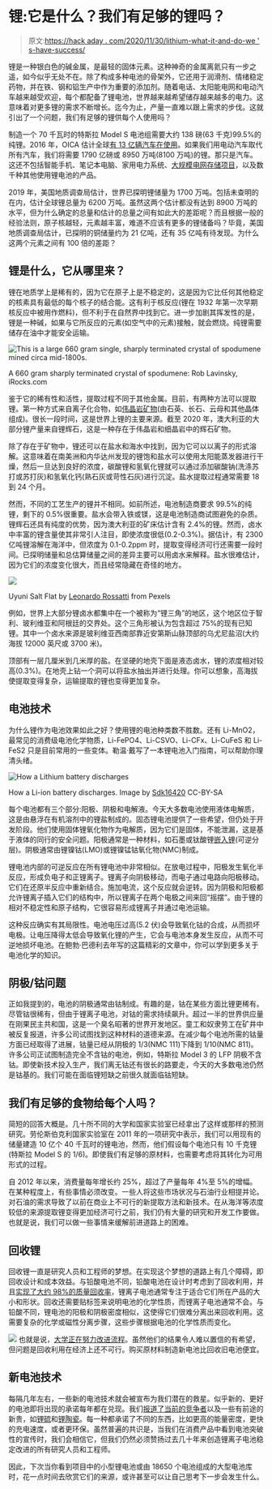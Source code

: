 # 锂:它是什么？我们有足够的锂吗？

> 原文:[https://hack aday . com/2020/11/30/lithium-what-it-and-do-we ' s-have-success/](https://hackaday.com/2020/11/30/lithium-what-is-it-and-do-we-have-enough/)

锂是一种银白色的碱金属，是最轻的固体元素。这种神奇的金属离氦只有一步之遥，如今似乎无处不在。除了构成多种电池的骨架外，它还用于润滑剂、情绪稳定药物，并在铁、钢和铝生产中作为重要的添加剂。随着电话、太阳能电网和电动汽车越来越受欢迎，每个都配备了锂电池，世界越来越希望储存越来越多的电力。这意味着对更多锂的需求不断增长。迄今为止，产量一直难以跟上需求的步伐。这就引出了一个问题，我们有足够的锂供每个人使用吗？

制造一个 70 千瓦时的特斯拉 Model S 电池组需要大约 138 磅(63 千克)99.5%的纯锂。2016 年，OICA 估计全球[有 13 亿辆汽车在使用](http://www.oica.net/wp-content/uploads//Total_in-use-All-Vehicles.pdf)。如果我们用电动汽车取代所有汽车，我们将需要 1790 亿磅或 8950 万吨(8100 万吨)的锂。那只是汽车。这还不包括智能手机、笔记本电脑、家用电力系统、[大规模电网存储项目](https://hackaday.com/2019/12/16/the-hornsdale-power-reserve-and-what-it-means-for-grid-battery-storage/)，以及数千种其他使用锂电池的产品。

2019 年，美国地质调查局估计，世界已探明锂储量为 1700 万吨。包括未查明的在内，估计全球锂总量为 6200 万吨。虽然这两个估计都没有达到 8900 万吨的水平，但为什么确定的总量和估计的总量之间有如此大的差距呢？而且根据一般的经验法则，原子核越轻，元素越丰富，难道不应该有更多的锂储备吗？毕竟，美国地质调查局估计，已探明的铜储量约为 21 亿吨，还有 35 亿吨有待发现。为什么这两个元素之间有 100 倍的差距？

## 锂是什么，它从哪里来？

锂在地质学上是稀有的，因为它在原子上是不稳定的，这是因为它比任何其他稳定的核素具有最低的每个核子的结合能。这有利于核反应(锂在 1932 年第一次早期核反应中被用作燃料)，但不利于在自然界中找到它。进一步加剧其挥发性的是，锂是一种碱，如果与它所反应的元素(如空气中的元素)接触，就会燃烧。纯锂需要储存在油中才能安全运输。

![This is a large 660 gram single, sharply terminated crystal of spodumene mined circa mid-1800s.](../Images/a3d644cc4a8235794f143ab34b151d72.png)

A 660 gram sharply terminated crystal of spodumene: Rob Lavinsky, iRocks.com

鉴于它的稀有性和活性，提取过程不同于其他金属。目前，有两种方法可以提取锂。第一种方式来自离子化合物，如[伟晶岩矿物](https://en.wikipedia.org/wiki/Pegmatite)(由石英、长石、云母和其他晶体组成)。很长一段时间，这是世界上锂的主要来源。截至 2020 年，澳大利亚的大部分锂产量来自锂辉石，这是一种存在于伟晶岩和细晶岩中的辉石矿物。

除了存在于矿物中，锂还可以在盐水和海水中找到，因为它可以以离子的形式溶解。这意味着在南美洲和内华达州发现的锂饱和盐水可以使用太阳能蒸发器进行干燥，然后一旦达到良好的浓度，碳酸锂和氢氧化锂就可以通过添加碳酸钠(洗涤苏打或苏打灰)和氢氧化钙(熟石灰或苛性石灰)进行沉淀。盐水提取过程通常需要 18 到 24 个月。

然而，不同的工艺生产的锂并不相同。如前所述，电池制造商要求 99.5%的纯锂，剩下的 0.5%很重要。盐水会带入铁或镁，这是电池制造商试图避免的杂质。锂辉石还具有纯度的优势，因为澳大利亚的矿床估计含有 2.4%的锂。然而，卤水中丰富的锂含量使其非常引人注目，即使浓度很低(0.2-0.3%)。据估计，有 2300 亿吨锂溶解在海洋中，但浓度为 0.1-0.2ppm 时，提取变得经济可行还需要一段时间。已探明储量和总估算储量之间的差异主要可以用卤水来解释。盐水很难估计，因为它们的浓度变化很大，而且经常隐藏在奇怪的地方。

![](../Images/5b0c3edf27b5facac40f23d033d6e982.png)

Uyuni Salt Flat by [Leonardo Rossatti](https://www.pexels.com/photo/uyuni-salt-flat-2613110/) from Pexels

例如，世界上大部分锂卤水都集中在一个被称为“锂三角”的地区，这个地区位于智利、玻利维亚和阿根廷的交界处。这个三角形被认为包含超过 75%的现有已知锂。其中一个卤水来源是玻利维亚西南部靠近安第斯山脉顶部的乌尤尼盐沼(大约海拔 12000 英尺或 3700 米)。

顶部有一层几厘米到几米厚的盐。在坚硬的地壳下面是液态卤水，锂的浓度相对较高(0.3%)。在地壳上钻一个洞可以将盐水抽出并进行处理。你可以想象，高海拔使提取变得复杂，运输提取的锂也变得更加复杂。

## 电池技术

为什么锂作为电池效果如此之好？使用锂的电池种类数不胜数。还有 Li-MnO2，最常见的消费级电池化学物质，Li-FePO4、Li-CSVO、Li-CFx、Li-CuFeS 和 Li-FeS2 只是目前常用的一些变体。勒温·戴写了一本锂电池入门指南，可以帮助你理清头绪。

![How a Lithium battery discharges](../Images/4faf5c16580c04526023be28b2cdbc68.png)

How a Li-ion battery discharges. Image by [Sdk16420](https://commons.wikimedia.org/wiki/File:General_discharging_Li_battery_diagram.svg) CC-BY-SA

每个电池都有三个部分:阳极、阴极和电解液。今天大多数电池使用液体电解质，这是由悬浮在有机溶剂中的锂盐制成的。固态锂电池提供了一些希望，但仍处于开发阶段。他们使用固体锂氧化物作为电解质，因为它们是固体，不能泄漏，这是基于液体的同行的安全问题。阳极通常是一种材料，如石墨或钛酸锂[嵌入锂](https://en.wikipedia.org/wiki/Intercalation_(chemistry))(可逆分层)。阴极通常由锂镍钴(LMO)或锂镍锰钴氧化物(NMC)制成。

锂电池内部的可逆反应在所有锂电池中非常相似。在放电过程中，阳极发生氧化半反应，形成负电子和正锂离子。锂离子向阴极移动，而电子通过电路向阳极移动。它们在还原半反应中重新结合。施加电流，这个反应就会逆转。因为阴极和阳极都允许锂离子插入它们的结构中，所以锂离子在两个电极之间来回“摇摆”。由于锂的相对不稳定性和原子结构，它很容易形成锂离子并通过电池运输。

这种反应确实有其局限性。电池电压过高(5.2 伏)会导致氧化钴的合成，从而损坏电极。让电压降得太低会导致氧化锂的产生，它会与电池本身发生反应，从而不可逆地损坏电池。在鲍勃·巴德利去年写的这篇精彩的文章中，你可以学到更多关于电池化学的知识。

## 阴极/钴问题

正如我提到的，电池的阴极通常由钴制成。有趣的是，钴在某些方面比锂更稀有。尽管钴很稀有，但由于锂离子电池，对钴的需求持续飙升。超过一半的世界供应量在刚果民主共和国，这是一个臭名昭著的世界开发地区。童工和奴隶劳工在矿井中被反复报道，许多公司试图找到这种材料的道德来源。在减少每个电池所需的钴量方面已经取得了进展，钴量已经从阴极的 1/3(NMC 111)下降到 1/10(NMC 811)。许多公司正试图制造完全不含钴的电池，例如，特斯拉 Model 3 的 LFP 阴极不含钴。即使新技术投入生产，我们离无钴还有很长的路要走，今天的大多数电池仍然是钴基的。我们可能在面临锂短缺之前很久就面临钴短缺。

## 我们有足够的食物给每个人吗？

简短的回答大概是。几十所不同的大学和国家实验室已经拿出了这样或那样的预测研究。劳伦斯伯克利国家实验室在 2011 年的一项研究中表示，我们可以用现有的储量建造 10 亿个 40 千瓦时的锂电池，然而，他们假设每个电池只有 10 千克锂(特斯拉 Model S 的 1/6)。即使我们有足够的原材料，也需要考虑将其转化为可用形式的过程。

自 2012 年以来，消费量每年增长约 25%，超过了产量每年 4%至 5%的增幅。在某种程度上，有些事情必须改变。一些人将这些市场状况与石油行业相提并论。对石油的需求导致了以前在商业上不可行的新提取方法和新技术。在从海洋等浓度较低的来源提取锂变得更加经济可行之前，我们仍有大量的研究和开发工作要做。也就是说，我们可以做一些事情来缓解前进道路上的困难。

## 回收锂

回收锂一直是研究人员和工程师的梦想。在实现这个梦想的道路上有几个障碍，即回收设计和成本效益。与铅酸电池不同，铅酸电池在设计时考虑到了回收利用，并且[实现了大约 98%的质量回收率](https://hackaday.com/2018/07/16/getting-the-lead-out-of-lithium-battery-recycling/)，锂离子电池通常专注于适合它们所在产品的大小和形状。回收还需要贴标签来说明电池的化学性质，而锂离子电池通常不会。与铅酸不同，锂电池的阳极和阴极密度相似，这使得它们很难分离出来回收利用。这需要复杂的化学或磁性分离步骤，这些步骤根据电池的化学性质而变化。

[![](../Images/6ec758488dcff9138f59d71eee4e8782.png)](https://hackaday.com/wp-content/uploads/2018/06/hairraising.jpg) 也就是说，[大学正在努力改进流程](http://dx.doi.org/10.1016/j.joule.2020.10.008)。虽然他们的结果令人难以置信的有希望，但问题是回收利用在经济上还不可行。购买原材料制造新电池比回收旧电池便宜。

## 新电池技术

每隔几年左右，一些新的电池技术就会被宣布为我们潜在的救星。似乎新的、更好的电池即将出现的承诺每年都在兑现。我们[报道了当前的竞争者](https://hackaday.com/2020/09/01/potential-contenders-for-battery-supremacy/)以及一些有前途的新贵，如[锂硫](https://hackaday.com/2020/08/23/lithium-sulfur-batteries-slated-for-takeoff/)和[锂陶瓷](https://hackaday.com/2018/09/15/testing-lithium-ceramic-batteries-lcbs/)。每一种都承诺了不同的东西，比如更高的能量密度，更快的充电速度，或者更环保。虽然普遍的共识是，当我们在消费产品中看到电池突破性的宣传时，我们会相信它，但我们仍然必须赞扬过去几十年来创造锂离子电池稳定改进的所有研究人员和工程师。

因此，下次当你看到项目中的小型锂电池或由 18650 个电池组成的大型电池库时，花一点时间去欣赏它们的来源，或许甚至可以让自己思考下一步会发生什么。